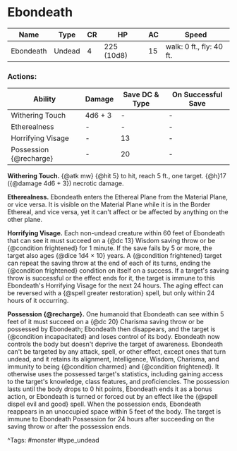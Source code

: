 # Ebondeath

| Name | Type | CR | HP | AC | Speed |
|------|------|----|----|----|-------|
| Ebondeath | Undead | 4 | 225 (10d8) | 15 | walk: 0 ft., fly: 40 ft. |

### Actions:

| Ability | Damage | Save DC & Type | On Successful Save |
|---------|--------|----------------|--------------------|
| Withering Touch | 4d6 + 3 | - | - |
| Etherealness | - | - | - |
| Horrifying Visage | - | 13 | - |
| Possession {@recharge} | - | 20 | - |


**Withering Touch.** {@atk mw} {@hit 5} to hit, reach 5 ft., one target. {@h}17 ({@damage 4d6 + 3}) necrotic damage.

**Etherealness.** Ebondeath enters the Ethereal Plane from the Material Plane, or vice versa. It is visible on the Material Plane while it is in the Border Ethereal, and vice versa, yet it can't affect or be affected by anything on the other plane.

**Horrifying Visage.** Each non-undead creature within 60 feet of Ebondeath that can see it must succeed on a {@dc 13} Wisdom saving throw or be {@condition frightened} for 1 minute. If the save fails by 5 or more, the target also ages {@dice 1d4 × 10} years. A {@condition frightened} target can repeat the saving throw at the end of each of its turns, ending the {@condition frightened} condition on itself on a success. If a target's saving throw is successful or the effect ends for it, the target is immune to this Ebondeath's Horrifying Visage for the next 24 hours. The aging effect can be reversed with a {@spell greater restoration} spell, but only within 24 hours of it occurring.

**Possession {@recharge}.** One humanoid that Ebondeath can see within 5 feet of it must succeed on a {@dc 20} Charisma saving throw or be possessed by Ebondeath; Ebondeath then disappears, and the target is {@condition incapacitated} and loses control of its body. Ebondeath now controls the body but doesn't deprive the target of awareness. Ebondeath can't be targeted by any attack, spell, or other effect, except ones that turn undead, and it retains its alignment, Intelligence, Wisdom, Charisma, and immunity to being {@condition charmed} and {@condition frightened}. It otherwise uses the possessed target's statistics, including gaining access to the target's knowledge, class features, and proficiencies. The possession lasts until the body drops to 0 hit points, Ebondeath ends it as a bonus action, or Ebondeath is turned or forced out by an effect like the {@spell dispel evil and good} spell. When the possession ends, Ebondeath reappears in an unoccupied space within 5 feet of the body. The target is immune to Ebondeath Possession for 24 hours after succeeding on the saving throw or after the possession ends.

^Tags: #monster #type_undead